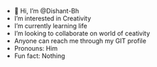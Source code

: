 - 👋 Hi, I’m @Dishant-Bh
-    I’m interested in Creativity
-    I’m currently learning life
-    I’m looking to collaborate on world of ceativity
-    Anyone can reach me through my GIT profile
-    Pronouns: Him
-    Fun fact: Nothing

<!---
Dishant-Bh/Dishant-Bh is a ✨ special ✨ repository because its `README.md` (this file) appears on your GitHub profile.
You can click the Preview link to take a look at your changes.
--->
